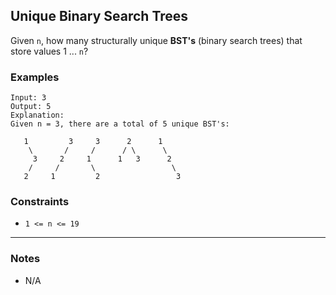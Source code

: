 ## Unique Binary Search Trees

Given `n`, how many structurally unique **BST's** (binary search trees) that store values 1 ... `n`?

### Examples

```text
Input: 3
Output: 5
Explanation:
Given n = 3, there are a total of 5 unique BST's:

   1         3     3      2      1
    \       /     /      / \      \
     3     2     1      1   3      2
    /     /       \                 \
   2     1         2                 3
```

### Constraints

- `1 <= n <= 19`

---

### Notes

- N/A
